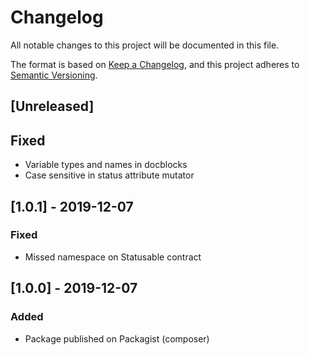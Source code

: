 # Changelog

All notable changes to this project will be documented in this file.

The format is based on [Keep a Changelog](https://keepachangelog.com/en/1.0.0/),
and this project adheres to [Semantic Versioning](https://semver.org/spec/v2.0.0.html).

## [Unreleased]

## Fixed

- Variable types and names in docblocks
- Case sensitive in status attribute mutator

## [1.0.1] - 2019-12-07

### Fixed

- Missed namespace on Statusable contract

## [1.0.0] - 2019-12-07

### Added

- Package published on Packagist (composer)